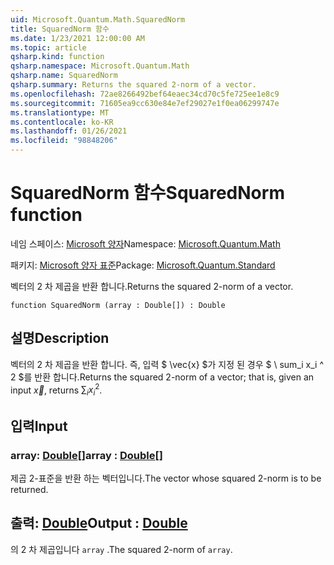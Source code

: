 ```yaml
---
uid: Microsoft.Quantum.Math.SquaredNorm
title: SquaredNorm 함수
ms.date: 1/23/2021 12:00:00 AM
ms.topic: article
qsharp.kind: function
qsharp.namespace: Microsoft.Quantum.Math
qsharp.name: SquaredNorm
qsharp.summary: Returns the squared 2-norm of a vector.
ms.openlocfilehash: 72ae8266492bef64eaec34cd70c5fe725ee1e8c9
ms.sourcegitcommit: 71605ea9cc630e84e7ef29027e1f0ea06299747e
ms.translationtype: MT
ms.contentlocale: ko-KR
ms.lasthandoff: 01/26/2021
ms.locfileid: "98848206"
---
```

# <a name="squarednorm-function"></a><span data-ttu-id="15664-102">SquaredNorm 함수</span><span class="sxs-lookup"><span data-stu-id="15664-102">SquaredNorm function</span></span>

<span data-ttu-id="15664-103">네임 스페이스: [Microsoft 양자](xref:Microsoft.Quantum.Math)</span><span class="sxs-lookup"><span data-stu-id="15664-103">Namespace: [Microsoft.Quantum.Math](xref:Microsoft.Quantum.Math)</span></span>

<span data-ttu-id="15664-104">패키지: [Microsoft 양자 표준](https://nuget.org/packages/Microsoft.Quantum.Standard)</span><span class="sxs-lookup"><span data-stu-id="15664-104">Package: [Microsoft.Quantum.Standard](https://nuget.org/packages/Microsoft.Quantum.Standard)</span></span>


<span data-ttu-id="15664-105">벡터의 2 차 제곱을 반환 합니다.</span><span class="sxs-lookup"><span data-stu-id="15664-105">Returns the squared 2-norm of a vector.</span></span>

```qsharp
function SquaredNorm (array : Double[]) : Double
```


## <a name="description"></a><span data-ttu-id="15664-106">설명</span><span class="sxs-lookup"><span data-stu-id="15664-106">Description</span></span>

<span data-ttu-id="15664-107">벡터의 2 차 제곱을 반환 합니다. 즉, 입력 $ \vec{x} $가 지정 된 경우 $ \ sum_i x_i ^ 2 $를 반환 합니다.</span><span class="sxs-lookup"><span data-stu-id="15664-107">Returns the squared 2-norm of a vector; that is, given an input $\vec{x}$, returns $\sum_i x_i^2$.</span></span>

## <a name="input"></a><span data-ttu-id="15664-108">입력</span><span class="sxs-lookup"><span data-stu-id="15664-108">Input</span></span>

### <a name="array--double"></a><span data-ttu-id="15664-109">array: [Double](xref:microsoft.quantum.lang-ref.double)[]</span><span class="sxs-lookup"><span data-stu-id="15664-109">array : [Double](xref:microsoft.quantum.lang-ref.double)[]</span></span>

<span data-ttu-id="15664-110">제곱 2-표준을 반환 하는 벡터입니다.</span><span class="sxs-lookup"><span data-stu-id="15664-110">The vector whose squared 2-norm is to be returned.</span></span>



## <a name="output--double"></a><span data-ttu-id="15664-111">출력: [Double](xref:microsoft.quantum.lang-ref.double)</span><span class="sxs-lookup"><span data-stu-id="15664-111">Output : [Double](xref:microsoft.quantum.lang-ref.double)</span></span>

<span data-ttu-id="15664-112">의 2 차 제곱입니다 `array` .</span><span class="sxs-lookup"><span data-stu-id="15664-112">The squared 2-norm of `array`.</span></span>